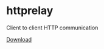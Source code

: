# httprelay

Client to client HTTP communication

[Download](https://gitlab.com/jonas.jasas/httprelay/-/jobs/artifacts/master/browse/download?job=build:download)